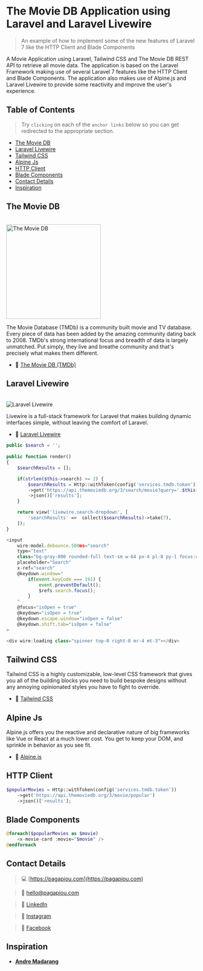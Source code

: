 # The Movie DB Application using Laravel and Laravel Livewire

> An example of how to implement some of the new features of Laravel 7 like the HTTP Client and Blade Components 

A Movie Application using Laravel, Tailwind CSS and The Movie DB REST API to retrieve all movie data. The application is based on the Laravel Framework making use of several Laravel 7 features like the HTTP Client and Blade Components. The application also makes use of Alpine.js and Laravel Livewire to provide some reactivity and improve the user's experience.


## Table of Contents


> Try `clicking` on each of the `anchor links` below so you can get redirected to the appropriate section.

- [The Movie DB](#the-movie-db)
- [Laravel Livewire](#laravel-livewire)
- [Tailwind CSS](#laravel-livewire)
- [Alpine Js](#alpine-js)
- [HTTP Client](#http-client)
- [Blade Components](#blade-components)
- [Contact Details](#contact-details)
- [Inspiration](#inspiration)


## The Movie DB


<br/>
<img src="https://www.themoviedb.org/assets/2/v4/logos/v2/blue_short-8e7b30f73a4020692ccca9c88bafe5dcb6f8a62a4c6bc55cd9ba82bb2cd95f6c.svg" width="250 title="The Movie DB" alt="The Movie DB">

The Movie Database (TMDb) is a community built movie and TV database. Every piece of data has been added by the amazing community dating back to 2008. TMDb's strong international focus and breadth of data is largely unmatched. Put simply, they live and breathe community and that's precisely what makes them different.

- :link: [The Movie DB (TMDb)](https://www.themoviedb.org/)


## Laravel Livewire


<br/>
<img src="https://pagapiou.com/images/laravel-livewire.png" title="Laravel Livewire" alt="Laravel Livewire">

Livewire is a full-stack framework for Laravel that makes building dynamic interfaces simple, without leaving the comfort of Laravel. 


- :link: [Laravel Livewire](https://laravel-livewire.com/)


```php
public $search = '';
    
public function render()
{
	$searchResults = [];

	if(strlen($this->search) >= 2) {
		$searchResults = Http::withToken(config('services.tmdb.token'))
        ->get('https://api.themoviedb.org/3/search/movie?query='.$this->search)
        ->json()['results'];
	}

    return view('livewire.search-dropdown', [
    	'searchResults'	=>	collect($searchResults)->take(7),
    ]);
}
```


```javascript
<input 
	wire:model.debounce.500ms="search"
	type="text"
	class="bg-gray-800 rounded-full text-sm w-64 px-4 pl-8 py-1 focus:outline-none focus:shadow-outline"
	placeholder="Search"
	x-ref="search"
	@keydown.window="
		if(event.keyCode === 191) {
			event.preventDefault();
			$refs.search.focus();
		}
	"
	@focus="isOpen = true"
	@keydown="isOpen = true"
	@keydown.escape.window="isOpen = false"
	@keydown.shift.tab="isOpen = false"
>

<div wire:loading class="spinner top-0 right-0 mr-4 mt-3"></div>
```


## Tailwind CSS


Tailwind CSS is a highly customizable, low-level CSS framework that gives you all of the building blocks you need to build bespoke designs without any annoying opinionated styles you have to fight to override.

- :link: [Tailwind CSS](https://tailwindcss.com/)


## Alpine Js


Alpine.js offers you the reactive and declarative nature of big frameworks like Vue or React at a much lower cost. You get to keep your DOM, and sprinkle in behavior as you see fit.


- :link: [Alpine.js](https://github.com/alpinejs/alpine)


## HTTP Client


```php
$popularMovies = Http::withToken(config('services.tmdb.token'))
	->get('https://api.themoviedb.org/3/movie/popular')
	->json()['results'];
```


## Blade Components


```php
@foreach($popularMovies as $movie)
	<x-movie-card :movie="$movie" />
@endforeach
```


## Contact Details


> :computer: [https://pagapiou.com](https://pagapiou.com)

> :email: [hello@pagapiou.com](mailto:hello@pagapiou.com)

> :iphone: [LinkedIn](https://www.linkedin.com/in/agapiou/)

> :iphone: [Instagram](https://www.instagram.com/panos_agapiou/)

> :iphone: [Facebook](https://www.facebook.com/panagiotis.agapiou)


## Inspiration


- **[Andre Madarang](https://www.youtube.com/channel/UCtb40EQj2inp8zuaQlLx3iQ)**
